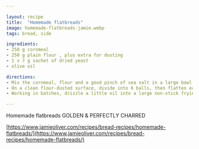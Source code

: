 ```yaml
---

layout: recipe
title:  "Homemade flatbreads"
image: homemade-flatbreads-jamie.webp
tags: bread, side

ingredients:
- 250 g cornmeal
- 250 g plain flour , plus extra for dusting
- 1 x 7 g sachet of dried yeast
- olive oil

directions:
- Mix the cornmeal, flour and a good pinch of sea salt in a large bowl. Stir the yeast into 275ml of warm water, then add to the bowl and mix to form a pliable sticky dough, adding a splash more water, if needed.
- On a clean flour-dusted surface, divide into 6 balls, then flatten each into a 10cm round, pushing your fingers into the top to give you a ripple effect. Place on a lightly oiled tray, cover with a clean damp tea towel and leave to prove for 45 minutes.
- Working in batches, drizzle a little oil into a large non-stick frying pan on a medium heat. Once hot, cook a few dough rounds for 2 to 3 minutes on each side, or until golden and perfectly charred, then repeat, topping up the oil between batches, if needed.

---
```


Homemade flatbreads
GOLDEN & PERFECTLY CHARRED

[https://www.jamieoliver.com/recipes/bread-recipes/homemade-flatbreads/](https://www.jamieoliver.com/recipes/bread-recipes/homemade-flatbreads/)
